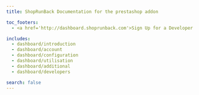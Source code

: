 ```yaml
---
title: ShopRunBack Documentation for the prestashop addon

toc_footers:
  - <a href='http://dashboard.shoprunback.com'>Sign Up for a Developer Key</a>

includes:
  - dashboard/introduction
  - dashboard/account
  - dashboard/configuration
  - dashboard/utilisation
  - dashboard/additional
  - dashboard/developers

search: false
---
```


